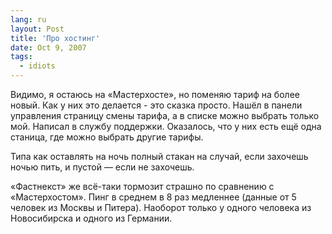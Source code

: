 ```yaml
---
lang: ru
layout: Post
title: 'Про хостинг'
date: Oct 9, 2007
tags:
  - idiots
---
```


Видимо, я остаюсь на «Мастерхосте», но поменяю тариф на более новый. Как у них это делается - это сказка просто. Нашёл в панели управления страницу смены тарифа, а в списке можно выбрать только мой. Написал в службу поддержки. Оказалось, что у них есть ещё одна станица, где можно выбрать другие тарифы.

Типа как оставлять на ночь полный стакан на случай, если захочешь ночью пить, и пустой — если не захочешь.

«Фастнекст» же всё-таки тормозит страшно по сравнению с «Мастерхостом». Пинг в среднем в 8 раз медленнее (данные от 5 человек из Москвы и Питера). Наоборот только у одного человека из Новосибирска и одного из Германии.

